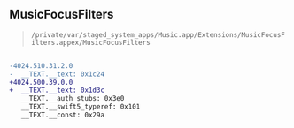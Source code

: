 ## MusicFocusFilters

> `/private/var/staged_system_apps/Music.app/Extensions/MusicFocusFilters.appex/MusicFocusFilters`

```diff

-4024.510.31.2.0
-  __TEXT.__text: 0x1c24
+4024.500.39.0.0
+  __TEXT.__text: 0x1d3c
   __TEXT.__auth_stubs: 0x3e0
   __TEXT.__swift5_typeref: 0x101
   __TEXT.__const: 0x29a

```
